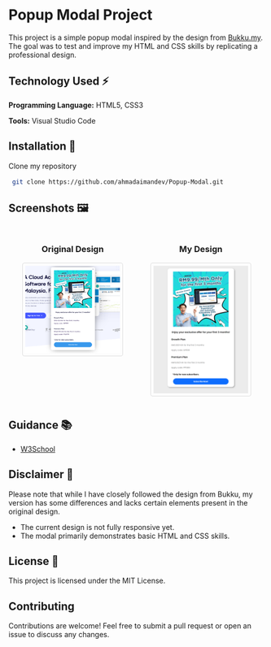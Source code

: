 # Popup Modal Project

This project is a simple popup modal inspired by the design from [Bukku.my](https://bukku.my/).
The goal was to test and improve my HTML and CSS skills by replicating a professional design.

## Technology Used ⚡

**Programming Language:** HTML5, CSS3

**Tools:** Visual Studio Code

## Installation 🔌

Clone my repository

```bash
 git clone https://github.com/ahmadaimandev/Popup-Modal.git
```

## Screenshots 🖼

<div style="display: flex; justify-content: space-between;">
    <div style="flex: 1; text-align: center; padding: 10px;">
        <h3>Original Design</h3>
        <img src="/preview-image/original.png" alt="Original Design" style="max-width: 80%; height: auto; border: 1px solid #ddd; border-radius: 4px; padding: 5px;">
    </div>
    <div style="flex: 1; text-align: center; padding: 10px;">
        <h3>My Design</h3>
        <img src="/preview-image/preview.png" alt="My Design" style="max-width: 80%; height: auto; border: 1px solid #ddd; border-radius: 4px; padding: 5px;">
    </div>
</div>

## Guidance 📚

- [W3School](https://www.w3schools.com/)

## Disclaimer 🚫

Please note that while I have closely followed the design from Bukku, my version has some differences and lacks certain elements present in the original design.

- The current design is not fully responsive yet.
- The modal primarily demonstrates basic HTML and CSS skills.

## License 📃

This project is licensed under the MIT License.

## Contributing

Contributions are welcome! Feel free to submit a pull request or open an issue to discuss any changes.
